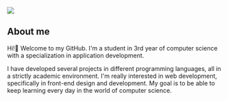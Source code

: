 
<img src="https://i.imgur.com/vuM1gcj.png">

## About me

Hi!👋 Welcome to my GitHub. I'm a student in 3rd year of computer science with a specialization in application development. 

I have developed several projects in different programming languages, all in a strictly academic environment. I'm really interested in web development, specifically in front-end design and development. My goal is to be able to keep learning every day in the world of computer science. 
<br>

<!--
**EulenisT/EulenisT** is a ✨ _special_ ✨ repository because its `README.md` (this file) appears on your GitHub profile.

Here are some ideas to get you started:

- 🔭 I’m currently working on ...
- 🌱 I’m currently learning ...
- 👯 I’m looking to collaborate on ...
- 🤔 I’m looking for help with ...
- 💬 Ask me about ...
- 📫 How to reach me: ...
- 😄 Pronouns: ...
- ⚡ Fun fact: ...
-->
